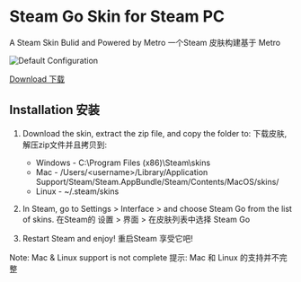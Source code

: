 # Steam Go Skin for Steam PC
A Steam Skin Bulid and Powered by Metro
一个Steam 皮肤构建基于 Metro

![Default Configuration](https://imgur.com/a/Tv9MwGp.png)
 
[Download 下载](https://github.com/MiKing233/Steam-Go-Skin-for-PC/releases)  

## Installation 安装
1. Download the skin, extract the zip file, and copy the folder to:
   下载皮肤,解压zip文件并且拷贝到:
   * Windows - C:\Program Files (x86)\Steam\skins
   * Mac - /Users/\<username\>/Library/Application Support/Steam/Steam.AppBundle/Steam/Contents/MacOS/skins/
   * Linux - ~/.steam/skins

2. In Steam, go to Settings > Interface > and choose Steam Go from the list of skins.
   在Steam的 设置 > 界面 > 在皮肤列表中选择 Steam Go

3. Restart Steam and enjoy!
   重启Steam 享受它吧!

Note: Mac & Linux support is not complete
提示: Mac 和 Linux 的支持并不完整
